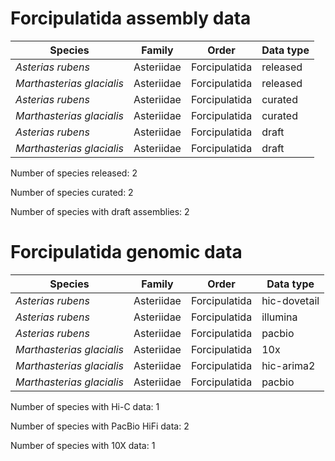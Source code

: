# Forcipulatida assembly data

| Species | Family | Order | Data type |
| -- | --- | --- | --- |
| *Asterias rubens* | Asteriidae | Forcipulatida | released |
| *Marthasterias glacialis* | Asteriidae | Forcipulatida | released |
| *Asterias rubens* | Asteriidae | Forcipulatida | curated |
| *Marthasterias glacialis* | Asteriidae | Forcipulatida | curated |
| *Asterias rubens* | Asteriidae | Forcipulatida | draft |
| *Marthasterias glacialis* | Asteriidae | Forcipulatida | draft |

Number of species released: 2

Number of species curated: 2

Number of species with draft assemblies: 2

# Forcipulatida genomic data

| Species | Family | Order | Data type |
| -- | --- | --- | --- |
| *Asterias rubens* | Asteriidae | Forcipulatida | hic-dovetail |
| *Asterias rubens* | Asteriidae | Forcipulatida | illumina |
| *Asterias rubens* | Asteriidae | Forcipulatida | pacbio |
| *Marthasterias glacialis* | Asteriidae | Forcipulatida | 10x |
| *Marthasterias glacialis* | Asteriidae | Forcipulatida | hic-arima2 |
| *Marthasterias glacialis* | Asteriidae | Forcipulatida | pacbio |

Number of species with Hi-C data: 1

Number of species with PacBio HiFi data: 2

Number of species with 10X data: 1

